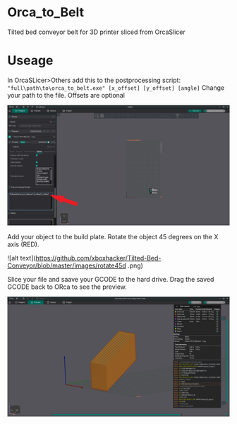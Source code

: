 # Orca_to_Belt
Tilted bed conveyor belt for 3D printer sliced from OrcaSlicer

# Useage

In OrcaSLicer>Others add this to the postprocessing script:
`"full\path\to\orca_to_belt.exe" [x_offset] [y_offset] [angle]`
Change your path to the file. Offsets are optional

![alt text](https://github.com/xboxhacker/Tilted-Bed-Conveyor/blob/master/images/postporcessing.png)

 Add your object to the build plate. Rotate the object 45 degrees on the X axis (RED).
 
 ![alt text](https://github.com/xboxhacker/Tilted-Bed-Conveyor/blob/master/images/rotate45d
.png)

 Slice your file and saave your GCODE to the hard drive.
 Drag the saved GCODE back to ORca to see the preview.
 
 ![alt text](https://github.com/xboxhacker/Tilted-Bed-Conveyor/blob/master/images/preview.png)
 

